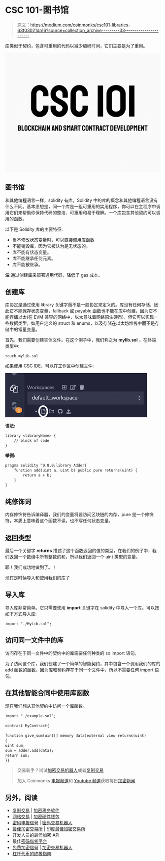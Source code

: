 # CSC 101-图书馆

> 原文：<https://medium.com/coinmonks/csc101-libraries-63f03021da16?source=collection_archive---------33----------------------->

库类似于契约，包含可重用的代码以减少编码时间，它们主要是为了重用。

![](img/78db353f85d00a7149d8bc2b6bc3c9de.png)

## 图书馆

和其他编程语言一样，solidity 有库。Solidity 中的库的概念和其他编程语言没有什么不同。基本思想是，同一个库是一组可重用的实用程序，你可以在主程序中调用它们来帮助你保持代码的整洁、可重用和易于理解。一个库包含其他契约可以调用的函数。

以下是 Solidity 库的主要特征:

*   当不修改状态变量时，可以直接调用库函数
*   不能销毁库，因为它被认为是无状态的。
*   库不能有状态变量。
*   库不能继承任何元素。
*   库不能被继承。

**注**:通过创建库来部署通用代码，降低了 gas 成本。

## 创建库

库协定是通过使用 library 关键字而不是一般协定来定义的。库没有任何存储，因此它不能保存状态变量，fallback 或 payable 函数也不能在库中创建，因为它不能存储以太(在 EVM 兼容的网络中，以太意味着网络原生硬币)，但它可以实现一些数据类型，如用户定义的 struct 和 enums，以及存储在以太坊堆栈中而不是存储中的常量变量。

首先，我们需要创建实体文件。在这个例子中，我们称之为 **mylib.sol** 。在终端类型中:

```
touch mylib.sol
```

如果使用 CSC IDE，可以在工作区中创建文件:

![](img/74e87e3aafa329f2eed7d997ab1fd9a5.png)

**语法:**

```
library <libraryName> {
    // block of code
}
```

**举例:**

```
pragma solidity ^0.8.0;library Adder{
    function add(uint a, uint b) public pure returns(uint) {
        return a + b;
    }
}
```

## 纯修饰词

内存修饰符告诉编译器，我们的变量将要访问区块链的内存，pure 是一个修饰符，本质上意味着这个函数不读，也不写任何状态变量。

## 返回类型

最后一个关键字 **returns** 描述了这个函数返回的值的类型，在我们的例子中，我们返回一个数组中所有整数的和，所以我们返回一个 uint 类型的变量。

耶！我们成功地做到了。！

现在是时候导入和使用我们的库了

## 导入库

导入库非常简单。它只需要使用 **import** 关键字在 solidity 中导入一个库。可以按如下方式导入库:

```
import "./MyLib.sol";
```

## 访问同一文件中的库

访问存在于同一文件中的契约中的库需要任何种类的 so import 语句。

为了访问这个库，我们创建了一个简单的智能契约，其中包含一个调用我们的库的 add 函数的函数。因为库和契约存在于同一个文件中，所以不需要任何 import 语句。

## 在其他智能合同中使用库函数

现在我们想从其他契约中访问一个库函数。

```
import "./example.sol";

contract MyContract{                                 

function give_sum(uint[] memory data)external view returns(uint)                                 
{                                    
uint sum;                                   
sum = adder.add(data);                                    
return sum;                                 
}}
```

> 交易新手？试试[加密交易机器人](/coinmonks/crypto-trading-bot-c2ffce8acb2a)或者[复制交易](/coinmonks/top-10-crypto-copy-trading-platforms-for-beginners-d0c37c7d698c)
> 
> 加入 Coinmonks [电报频道](https://t.me/coincodecap)和 [Youtube 频道](https://www.youtube.com/c/coinmonks/videos)获取每日[加密新闻](http://coincodecap.com/)

## 另外，阅读

*   [复制交易](/coinmonks/top-10-crypto-copy-trading-platforms-for-beginners-d0c37c7d698c) | [加密税务软件](/coinmonks/crypto-tax-software-ed4b4810e338)
*   [网格交易](https://coincodecap.com/grid-trading) | [加密硬件钱包](/coinmonks/the-best-cryptocurrency-hardware-wallets-of-2020-e28b1c124069)
*   [密码电报信号](/coinmonks/top-3-telegram-channels-for-crypto-traders-in-2021-8385f4411ff4) | [密码交易机器人](/coinmonks/crypto-trading-bot-c2ffce8acb2a)
*   [最佳加密交易所](/coinmonks/crypto-exchange-dd2f9d6f3769) | [印度最佳加密交易所](/coinmonks/bitcoin-exchange-in-india-7f1fe79715c9)
*   开发人员的最佳加密 API
*   最佳[密码借贷平台](/coinmonks/top-5-crypto-lending-platforms-in-2020-that-you-need-to-know-a1b675cec3fa)
*   [免费加密信号](/coinmonks/free-crypto-signals-48b25e61a8da) | [加密交易机器人](/coinmonks/crypto-trading-bot-c2ffce8acb2a)
*   [杠杆代币的终极指南](/coinmonks/leveraged-token-3f5257808b22)